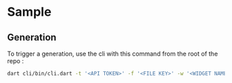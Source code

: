 # Sample

## Generation

To trigger a generation, use the cli with this command from the root of the repo :

```bash
dart cli/bin/cli.dart -t '<API TOKEN>' -f '<FILE KEY>' -w '<WIDGET NAME>'
```